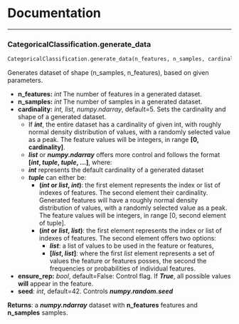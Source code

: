 # Documentation
---
### CategoricalClassification.generate_data
```python
CategoricalClassification.generate_data(n_features, n_samples, cardinality=5, ensure_rep=False, seed=42)
```
Generates dataset of shape (n_samples, n_features), based on given parameters.

- **n\_features:** _int_
  The number of features in a generated dataset.
- **n\_samples:** _int_
  The number of samples in a generated dataset.
- **cardinality:** _int, list, numpy.ndarray_, default=5.
  Sets the cardinality and shape of a generated dataset.
  -  If **_int_**, the entire dataset has a cardinality of given int, with roughly normal density distribution of values, with a randomly selected value as a peak. The feature values will be integers, in range **\[0, cardinality\]**.
  -  **_list_** or **_numpy.ndarray_** offers more control and follows the format **\[_int_, _tuple_, _tuple_, ...\]**, where:
    - **_int_** represents the default cardinality of a generated dataset
    - **_tuple_** can either be:
      - **(_int_ or _list_, _int_)**: the first element represents the index or list of indexes of features. The second element their cardinality. Generated features will have a roughly normal density distribution of values, with a randomly selected value as a peak. The feature values will be integers, in range \[0, second element of tuple\].
      - **(_int_ or _list_, _list_)**: the first element represents the index or list of indexes of features. The second element offers two options:
        - **_list_**:  a list of values to be used in the feature or features,
        - **\[_list_, _list_\]**: where the first _list_ element represents a set of values the feature or features posses, the second the frequencies or probabilities of individual features.
- **ensure_rep:** _bool_, default=False:
  Control flag. If **_True_**, all possible values **will** appear in the feature.
- **seed**: _int_, default=42.
  Controls **_numpy.random.seed_**               

**Returns**: a **_numpy.ndarray_** dataset with **n\_features** features and **n\_samples** samples.
